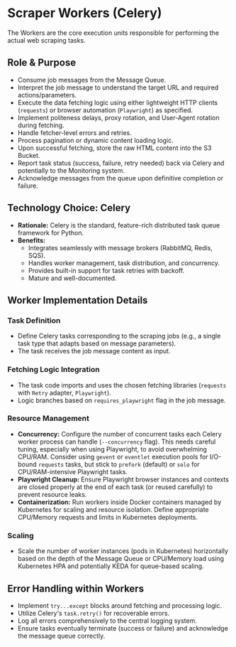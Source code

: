 # Scraper Workers (Celery)

The Workers are the core execution units responsible for performing the actual web scraping tasks.

## Role & Purpose

*   Consume job messages from the Message Queue.
*   Interpret the job message to understand the target URL and required actions/parameters.
*   Execute the data fetching logic using either lightweight HTTP clients (`requests`) or browser automation (`Playwright`) as specified.
*   Implement politeness delays, proxy rotation, and User-Agent rotation during fetching.
*   Handle fetcher-level errors and retries.
*   Process pagination or dynamic content loading logic.
*   Upon successful fetching, store the raw HTML content into the S3 Bucket.
*   Report task status (success, failure, retry needed) back via Celery and potentially to the Monitoring system.
*   Acknowledge messages from the queue upon definitive completion or failure.

## Technology Choice: Celery

*   **Rationale:** Celery is the standard, feature-rich distributed task queue framework for Python.
*   **Benefits:**
    *   Integrates seamlessly with message brokers (RabbitMQ, Redis, SQS).
    *   Handles worker management, task distribution, and concurrency.
    *   Provides built-in support for task retries with backoff.
    *   Mature and well-documented.

## Worker Implementation Details

### Task Definition
*   Define Celery tasks corresponding to the scraping jobs (e.g., a single task type that adapts based on message parameters).
*   The task receives the job message content as input.

### Fetching Logic Integration
*   The task code imports and uses the chosen fetching libraries (`requests` with `Retry` adapter, `Playwright`).
*   Logic branches based on `requires_playwright` flag in the job message.

### Resource Management
*   **Concurrency:** Configure the number of concurrent tasks each Celery worker process can handle (`--concurrency` flag). This needs careful tuning, especially when using Playwright, to avoid overwhelming CPU/RAM. Consider using `gevent` or `eventlet` execution pools for I/O-bound `requests` tasks, but stick to `prefork` (default) or `solo` for CPU/RAM-intensive Playwright tasks.
*   **Playwright Cleanup:** Ensure Playwright browser instances and contexts are closed properly at the end of each task (or reused carefully) to prevent resource leaks.
*   **Containerization:** Run workers inside Docker containers managed by Kubernetes for scaling and resource isolation. Define appropriate CPU/Memory requests and limits in Kubernetes deployments.

### Scaling
*   Scale the number of worker instances (pods in Kubernetes) horizontally based on the depth of the Message Queue or CPU/Memory load using Kubernetes HPA and potentially KEDA for queue-based scaling.

## Error Handling within Workers
*   Implement `try...except` blocks around fetching and processing logic.
*   Utilize Celery's `task.retry()` for recoverable errors.
*   Log all errors comprehensively to the central logging system.
*   Ensure tasks eventually terminate (success or failure) and acknowledge the message queue correctly.